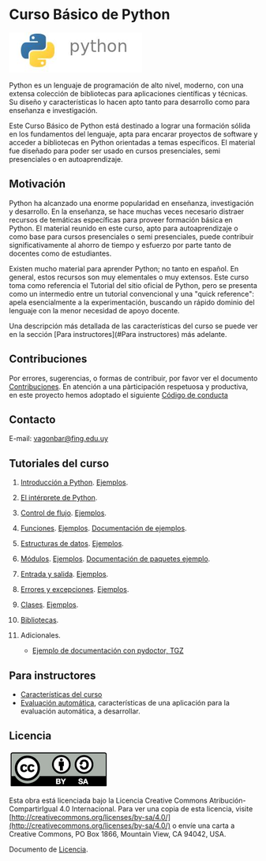 # Curso Básico de Python

![Python logo](imagenes/PythonLogo.jpg)

Python es un lenguaje de programación de alto nivel, moderno, con una extensa colección de bibliotecas para aplicaciones científicas y técnicas. Su diseño y características lo hacen apto tanto para desarrollo como para enseñanza e investigación.

Este Curso Básico de Python está destinado a lograr una formación sólida en los fundamentos del lenguaje, apta para encarar proyectos de software y acceder a bibliotecas en Python orientadas a temas específicos. El material fue diseñado para poder ser usado en cursos presenciales, semi presenciales o en autoaprendizaje.


## Motivación

Python ha alcanzado una enorme popularidad en enseñanza, investigación y desarrollo. En la enseñanza, se hace muchas veces necesario distraer recursos de temáticas específicas para proveer formación básica en Python. El material reunido en este curso, apto para autoaprendizaje o como base para cursos presenciales o semi presenciales, puede contribuir significativamente al ahorro de tiempo y esfuerzo por parte tanto de docentes como de estudiantes. 
 
Existen mucho material para aprender Python; no tanto en español. En general, estos recursos son muy elementales o muy extensos. Este curso toma como referencia el Tutorial del sitio oficial de Python, pero se presenta como un intermedio entre un tutorial convencional y una "quick reference": apela esencialmente a la experimentación, buscando un rápido dominio del lenguaje con la menor necesidad de apoyo docente. 

Una descripción más detallada de las características del curso se puede ver en la sección [Para instructores](#Para instructores) más adelante.


## Contribuciones

Por errores, sugerencias, o formas de contribuir, por favor ver el documento [Contribuciones](CONTRIBUTING.md). En atención a una pàrticipación respetuosa y productiva, en este proyecto hemos adoptado el siguiente [Código de conducta](CODE_OF_CONDUCT.md)


## Contacto

E-mail: [vagonbar@fing.edu.uy](mailto:vagonbar@fing.edu.uy)


## Tutoriales del curso

1. [Introducción a Python](01-Introduccion/Introduccion.pdf). [Ejemplos](01-Introduccion/ejemplos).

2. [El intérprete de Python](02-Interprete/Interprete.pdf).

3. [Control de flujo](03-ControlFlujo/ControlFlujo.pdf). [Ejemplos](03-ControlFlujo/ejemplos).

4. [Funciones](04-Funciones/Funciones.pdf). [Ejemplos](04-Funciones/ejemplos).  [Documentación de ejemplos](04-Funciones/ejemplos-html/index.html).

5. [Estructuras de datos](05-EstructurasDeDatos/EstructurasDeDatos.pdf). [Ejemplos](05-EstructurasDeDatos/ejemplos).

6. [Módulos](06-Modulos/Modulos.pdf). [Ejemplos](06-Modulos/ejemplos). [Documentación de paquetes ejemplo](06-Modulos/ejemplos/paqs_html/index.html).

7. [Entrada y salida](07-EntradaSalida/EntradaSalida.pdf). [Ejemplos](07-EntradaSalida/ejemplos).

8. [Errores y excepciones](08-Excepciones/Excepciones.pdf). [Ejemplos](08-Excepciones/ejemplos).

9. [Clases](09-Clases/Clases.pdf). [Ejemplos](09-Clases/ejemplos).

10. [Bibliotecas](10-Bibliotecas/Bibliotecas.pdf).

11. Adicionales.

    - [Ejemplo de documentación con pydoctor, TGZ](11-Adicionales/epytext_example.tgz)


## Para instructores

- [Características del curso](00-Admin/Caracteristicas.pdf)
- [Evaluación automática](00-Admin/EvaluacionAutomatica.pdf), características de una aplicación para la evaluación automática, a desarrollar.


## Licencia

[!["Creative Commons License"](imagenes/CC-By-SA-logo200x75.jpg "Licencia Creative Commons By-SA 4-0")](http://creativecommons.org/licenses/by-sa/4.0/) 

Esta obra está licenciada bajo la Licencia Creative Commons Atribución-CompartirIgual 4.0 Internacional. Para ver una copia de esta licencia, visite [http://creativecommons.org/licenses/by-sa/4.0/](http://creativecommons.org/licenses/by-sa/4.0/) o envíe una carta a Creative Commons, PO Box 1866, Mountain View, CA 94042, USA.

Documento de [Licencia](LICENSE.md).
